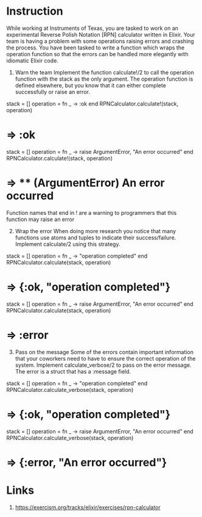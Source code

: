 # Instruction
While working at Instruments of Texas, you are tasked to work on an experimental Reverse Polish Notation [RPN] calculator written in Elixir. Your team is having a problem with some operations raising errors and crashing the process. You have been tasked to write a function which wraps the operation function so that the errors can be handled more elegantly with idiomatic Elixir code.

1. Warn the team
Implement the function calculate!/2 to call the operation function with the stack as the only argument. The operation function is defined elsewhere, but you know that it can either complete successfully or raise an error.

stack = []
operation = fn _ -> :ok end
RPNCalculator.calculate!(stack, operation)
# => :ok

stack = []
operation = fn _ -> raise ArgumentError, "An error occurred" end
RPNCalculator.calculate!(stack, operation)
# => ** (ArgumentError) An error occurred
Function names that end in ! are a warning to programmers that this function may raise an error

2. Wrap the error
When doing more research you notice that many functions use atoms and tuples to indicate their success/failure. Implement calculate/2 using this strategy.

stack = []
operation = fn _ -> "operation completed" end
RPNCalculator.calculate(stack, operation)
# => {:ok, "operation completed"}

stack = []
operation = fn _ -> raise ArgumentError, "An error occurred" end
RPNCalculator.calculate(stack, operation)
# => :error
3. Pass on the message
Some of the errors contain important information that your coworkers need to have to ensure the correct operation of the system. Implement calculate_verbose/2 to pass on the error message. The error is a struct that has a :message field.

stack = []
operation = fn _ -> "operation completed" end
RPNCalculator.calculate_verbose(stack, operation)
# => {:ok, "operation completed"}

stack = []
operation = fn _ -> raise ArgumentError, "An error occurred" end
RPNCalculator.calculate_verbose(stack, operation)
# => {:error, "An error occurred"}

# Links
1. https://exercism.org/tracks/elixir/exercises/rpn-calculator
